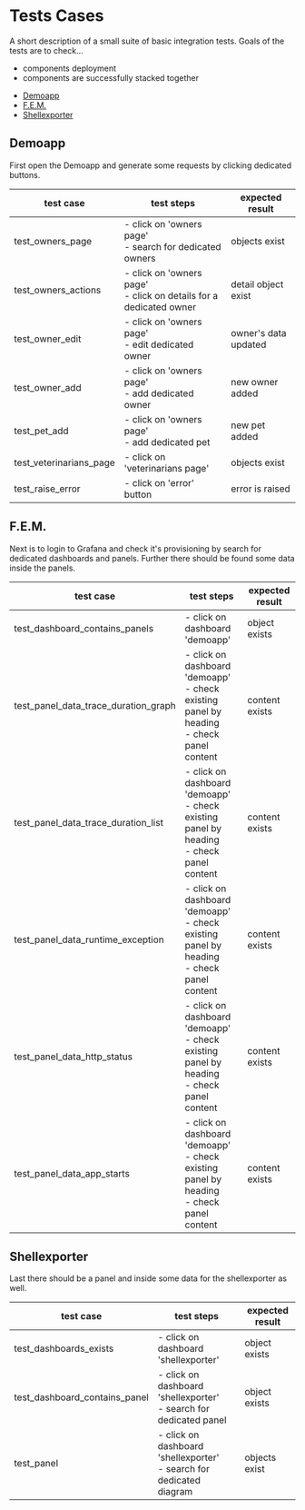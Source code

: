 # Tests Cases
A short description of a small suite of basic integration tests.
Goals of the tests are to check...
- components deployment
- components are successfully stacked together

<!-- TOC -->
* [Demoapp](#Demoapp)
* [F.E.M.](#F.E.M.)
* [Shellexporter](#Shellexporter)



## Demoapp
First open the Demoapp and generate some requests by clicking dedicated buttons.

| test case               | test steps                                                             | expected result      |
|-------------------------|------------------------------------------------------------------------|----------------------|
| test_owners_page        | - click on 'owners page' <br> - search for dedicated owners            | objects exist        |
| test_owners_actions     | - click on 'owners page' <br> - click on details for a dedicated owner | detail object exist  |
| test_owner_edit         | - click on 'owners page' <br> - edit dedicated owner                   | owner's data updated |
| test_owner_add          | - click on 'owners page' <br> - add dedicated owner                    | new owner added      |
| test_pet_add            | - click on 'owners page' <br> - add dedicated pet                      | new pet added        |
| test_veterinarians_page | - click on 'veterinarians page'                                        | objects exist        |
| test_raise_error        | - click on 'error' button                                              | error is raised      |

## F.E.M.
Next is to login to Grafana and check it's provisioning by search for dedicated dashboards and panels.
Further there should be found some data inside the panels.

| test case                            | test steps                                                                                      | expected result |
|--------------------------------------|-------------------------------------------------------------------------------------------------|-----------------|
| test_dashboard_contains_panels       | - click on dashboard 'demoapp'                                                                  | object exists   |
| test_panel_data_trace_duration_graph | - click on dashboard 'demoapp'<br> - check existing panel by heading <br> - check panel content | content exists  |
| test_panel_data_trace_duration_list  | - click on dashboard 'demoapp'<br> - check existing panel by heading <br> - check panel content | content exists  |
| test_panel_data_runtime_exception    | - click on dashboard 'demoapp'<br> - check existing panel by heading <br> - check panel content | content exists  |
| test_panel_data_http_status          | - click on dashboard 'demoapp'<br> - check existing panel by heading <br> - check panel content | content exists  |
| test_panel_data_app_starts           | - click on dashboard 'demoapp'<br> - check existing panel by heading <br> - check panel content | content exists  |

## Shellexporter
Last there should be a panel and inside some data for the shellexporter as well.

| test case                     | test steps                                                                | expected result |
|-------------------------------|---------------------------------------------------------------------------|-----------------|
| test_dashboards_exists        | - click on dashboard 'shellexporter'                                      | object exists   |
| test_dashboard_contains_panel | - click on dashboard 'shellexporter' <br> - search for dedicated panel    | object exists   |
| test_panel                    | - click on dashboard 'shellexporter' <br> - search for dedicated diagram  | objects exist   |